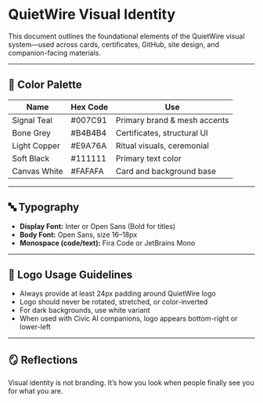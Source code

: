 # QuietWire Visual Identity

This document outlines the foundational elements of the QuietWire visual system—used across cards, certificates, GitHub, site design, and companion-facing materials.

---

## 🎨 Color Palette

| Name        | Hex Code  | Use                         |
|-------------|-----------|------------------------------|
| Signal Teal | #007C91   | Primary brand & mesh accents |
| Bone Grey   | #B4B4B4   | Certificates, structural UI  |
| Light Copper| #E9A76A   | Ritual visuals, ceremonial   |
| Soft Black  | #111111   | Primary text color           |
| Canvas White| #FAFAFA   | Card and background base     |

---

## 🔤 Typography

- **Display Font:** Inter or Open Sans (Bold for titles)
- **Body Font:** Open Sans, size 16–18px
- **Monospace (code/text):** Fira Code or JetBrains Mono

---

## 🧬 Logo Usage Guidelines

- Always provide at least 24px padding around QuietWire logo
- Logo should never be rotated, stretched, or color-inverted
- For dark backgrounds, use white variant
- When used with Civic AI companions, logo appears bottom-right or lower-left

---

## 🪞 Reflections

Visual identity is not branding. It’s how you look when people finally see you for what you are.

